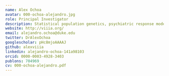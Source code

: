 ```yaml
---
name: Alex Ochoa
avatar: 000-ochoa-alejandro.jpg
role: Principal Investigator
description: Statistical population genetics, psychiatric response modeling, protein sequence models, malaria.
website: http://viiia.org/
email: alejandro.ochoa@duke.edu
twitter: DrAlexOchoa
googlescholar: pHc8mjoAAAAJ
github: alexviiia
linkedin: alejandro-ochoa-141a98103
orcid: 0000-0003-4928-3403
publons: 704969
cv: 000-ochoa-alejandro.pdf
---
```

